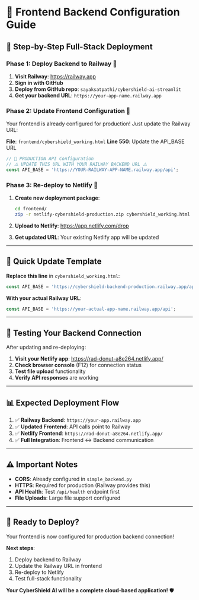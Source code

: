 # 🔧 Frontend Backend Configuration Guide

## 🚀 **Step-by-Step Full-Stack Deployment**

### **Phase 1: Deploy Backend to Railway** 🚂

1. **Visit Railway**: https://railway.app
2. **Sign in with GitHub**
3. **Deploy from GitHub repo**: `sayaksatpathi/cybershield-ai-streamlit`
4. **Get your backend URL**: `https://your-app-name.railway.app`

### **Phase 2: Update Frontend Configuration** 🔧

Your frontend is already configured for production! Just update the Railway URL:

**File**: `frontend/cybershield_working.html`
**Line 550**: Update the API_BASE URL

```javascript
// 🚀 PRODUCTION API Configuration
// ⚠️ UPDATE THIS URL WITH YOUR RAILWAY BACKEND URL ⚠️
const API_BASE = 'https://YOUR-RAILWAY-APP-NAME.railway.app/api';
```

### **Phase 3: Re-deploy to Netlify** 📱

1. **Create new deployment package**:
   ```bash
   cd frontend/
   zip -r netlify-cybershield-production.zip cybershield_working.html styles.css script.js index.html
   ```

2. **Upload to Netlify**: https://app.netlify.com/drop
3. **Get updated URL**: Your existing Netlify app will be updated

---

## 🎯 **Quick Update Template**

**Replace this line** in `cybershield_working.html`:
```javascript
const API_BASE = 'https://cybershield-backend-production.railway.app/api';
```

**With your actual Railway URL**:
```javascript
const API_BASE = 'https://your-actual-app-name.railway.app/api';
```

---

## 🧪 **Testing Your Backend Connection**

After updating and re-deploying:

1. **Visit your Netlify app**: https://rad-donut-a8e264.netlify.app/
2. **Check browser console** (F12) for connection status
3. **Test file upload** functionality
4. **Verify API responses** are working

---

## 📊 **Expected Deployment Flow**

1. ✅ **Railway Backend**: `https://your-app.railway.app` 
2. ✅ **Updated Frontend**: API calls point to Railway
3. ✅ **Netlify Frontend**: `https://rad-donut-a8e264.netlify.app/`
4. ✅ **Full Integration**: Frontend ↔ Backend communication

---

## ⚠️ **Important Notes**

- **CORS**: Already configured in `simple_backend.py`
- **HTTPS**: Required for production (Railway provides this)
- **API Health**: Test `/api/health` endpoint first
- **File Uploads**: Large file support configured

---

## 🚀 **Ready to Deploy?**

Your frontend is now configured for production backend connection!

**Next steps**:
1. Deploy backend to Railway
2. Update the Railway URL in frontend
3. Re-deploy to Netlify
4. Test full-stack functionality

**Your CyberShield AI will be a complete cloud-based application!** 🛡️
